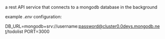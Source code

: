 a rest API service that connects to a mongodb database in the background

example _.env_ configuration:

DB_URL=mongodb+srv://username:password@cluster0.0deys.mongodb.net/todolist
PORT=3000
